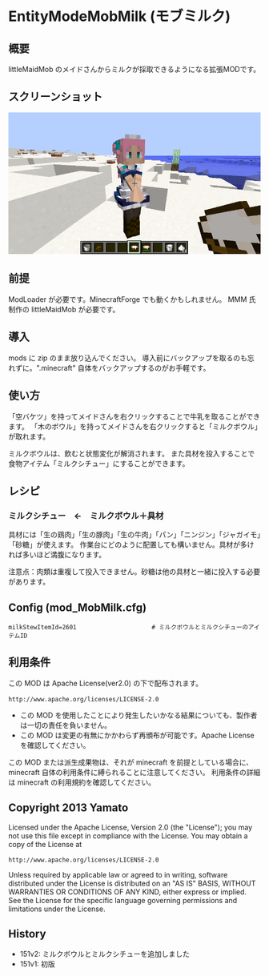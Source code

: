 EntityModeMobMilk (モブミルク)
====================

## 概要

littleMaidMob のメイドさんからミルクが採取できるようになる拡張MODです。


## スクリーンショット

![スクリーンショット](README_MobMilk.png "スクリーンショット")


## 前提

ModLoader が必要です。MinecraftForge でも動くかもしれません。
MMM 氏制作の littleMaidMob が必要です。


## 導入

mods に zip のまま放り込んでください。
導入前にバックアップを取るのも忘れずに。".minecraft" 自体をバックアップするのがお手軽です。


## 使い方

「空バケツ」を持ってメイドさんを右クリックすることで牛乳を取ることができます。
「木のボウル」を持ってメイドさんを右クリックすると「ミルクボウル」が取れます。

ミルクボウルは、飲むと状態変化が解消されます。
また具材を投入することで食物アイテム「ミルクシチュー」にすることができます。


## レシピ

### ミルクシチュー　←　ミルクボウル＋具材

具材には「生の鶏肉」「生の豚肉」「生の牛肉」「パン」「ニンジン」「ジャガイモ」「砂糖」が使えます。
作業台にどのように配置しても構いません。具材が多ければ多いほど満腹になります。

注意点：肉類は重複して投入できません。砂糖は他の具材と一緒に投入する必要があります。


## Config (mod_MobMilk.cfg)

    milkStewItemId=2601                     # ミルクボウルとミルクシチューのアイテムID


## 利用条件

この MOD は Apache License(ver2.0) の下で配布されます。

    http://www.apache.org/licenses/LICENSE-2.0

- この MOD を使用したことにより発生したいかなる結果についても、製作者は一切の責任を負いません。
- この MOD は変更の有無にかかわらず再頒布が可能です。Apache License を確認してください。

この MOD または派生成果物は、それが minecraft を前提としている場合に、
minecraft 自体の利用条件に縛られることに注意してください。
利用条件の詳細は minecraft の利用規約を確認してください。


## Copyright 2013 Yamato

Licensed under the Apache License, Version 2.0 (the "License");
you may not use this file except in compliance with the License.
You may obtain a copy of the License at

    http://www.apache.org/licenses/LICENSE-2.0

Unless required by applicable law or agreed to in writing, software
distributed under the License is distributed on an "AS IS" BASIS,
WITHOUT WARRANTIES OR CONDITIONS OF ANY KIND, either express or implied.
See the License for the specific language governing permissions and
limitations under the License.


## History

- 151v2: ミルクボウルとミルクシチューを追加しました
- 151v1: 初版
